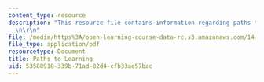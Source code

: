 ```yaml
---
content_type: resource
description: "This resource file contains information regarding paths to learning.\r\
  \n\r\n"
file: /media/https%3A/open-learning-course-data-rc.s3.amazonaws.com/14-11-insights-from-game-theory-into-social-behavior-fall-2013/53588918339b71ad82d4cfb33ae57bac_MIT14_11F13_Learning_hand.pdf
file_type: application/pdf
resourcetype: Document
title: Paths to Learning
uid: 53588918-339b-71ad-82d4-cfb33ae57bac
---
```

